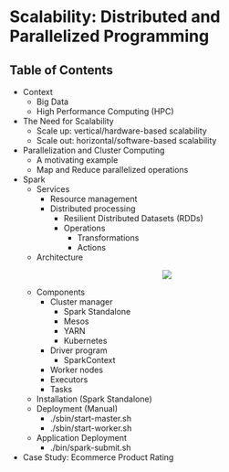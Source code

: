# Scalability: Distributed and Parallelized Programming
## Table of Contents
- Context
  - Big Data
  - High Performance Computing (HPC)
- The Need for Scalability
  - Scale up: vertical/hardware-based scalability
  - Scale out: horizontal/software-based scalability
- Parallelization and Cluster Computing
  - A motivating example
  - Map and Reduce parallelized operations
- Spark
  - Services
    - Resource management
    - Distributed processing
      - Resilient Distributed Datasets (RDDs)
      - Operations
        - Transformations
        - Actions
  - Architecture
    <p align="center">
        <img src="https://spark.apache.org/docs/latest/img/cluster-overview.png"/>
    </p>
  - Components
    - Cluster manager
      - Spark Standalone
      - Mesos
      - YARN
      - Kubernetes
    - Driver program
      - SparkContext
    - Worker nodes
    - Executors
    - Tasks
  - Installation (Spark Standalone)
  - Deployment (Manual)
    - ./sbin/start-master.sh
    - ./sbin/start-worker.sh
  - Application Deployment
    - ./bin/spark-submit.sh
- Case Study: Ecommerce Product Rating
